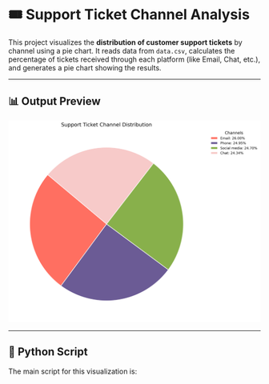 # 🎟️ Support Ticket Channel Analysis

This project visualizes the **distribution of customer support tickets** by channel using a pie chart. It reads data from `data.csv`, calculates the percentage of tickets received through each platform (like Email, Chat, etc.), and generates a pie chart showing the results.

---

## 📊 Output Preview

![Support Ticket Channel Pie Chart](https://raw.githubusercontent.com/bhuvanesh-m-dev/ds-intern-unified-mentor/refs/heads/main/customer/img/ticket_channel_analysis.png)

---

## 🐍 Python Script

The main script for this visualization is:

```bash

